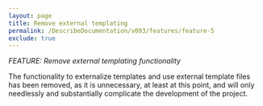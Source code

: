 ```yaml
---
layout: page
title: Remove external templating
permalink: /DescribeDocumentation/v093/features/feature-5
exclude: true
---
```

_FEATURE: Remove external templating functionality_

The functionality to externalize templates and use external template files has been removed, as it is unnecessary, at least at this point, and will only needlessly and substantially complicate the development of the project.
